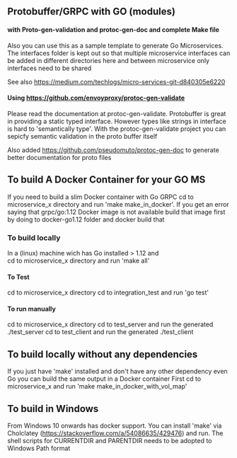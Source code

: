 
## Protobuffer/GRPC with GO (modules) 
#### with Proto-gen-validation and protoc-gen-doc and complete Make file 

Also you can use this as a sample template to generate Go Microservices. The interfaces folder
is kept out so that multiple microservice interfaces can be added in different directories here
and between microservice only interfaces need to be shared

See also https://medium.com/techlogs/micro-services-git-d840305e6220

#### Using https://github.com/envoyproxy/protoc-gen-validate

Please read the documentation at protoc-gen-validate. Protobuffer is great in providing a
static typed interface. However types like strings in interface is hard to 'semantically type'.
With the protoc-gen-validate project you can sepicfy semantic validation in the proto buffer itself

Also added https://github.com/pseudomuto/protoc-gen-doc to generate better documentation
for proto files

## To build A Docker Container for your GO MS 

If you need to build a slim Docker container with Go GRPC cd to microservice_x
 directory and run 'make make_in_docker'. If you get an error saying that  grpc/go:1.12  Docker image
 is not available build that image first by doing to docker-go1.12 folder and docker build that 


### To build locally 

In a (linux) machine wich has Go installed > 1.12 and  
cd to microservice_x directory and run 'make all'

#### To Test

cd to microservice_x directory
cd to integration_test  and run 'go test' 

#### To run manually

cd to microservice_x directory
cd to test_server and run the generated ./test_server
cd to test_client and run the generated ./test_client

## To build locally without any dependencies

If you just have 'make' installed and don't have any other dependency even Go you can build
the same output in a Docker container
First cd to microservice_x and  run 'make make_in_docker_with_vol_map'

## To build in Windows
From Windows 10 onwards has docker support. You can install 'make' via Cholclatey
(https://stackoverflow.com/a/54086635/429476) and run. 
The shell scripts for CURRENTDIR and PARENTDIR needs to be adopted to Windows Path format



